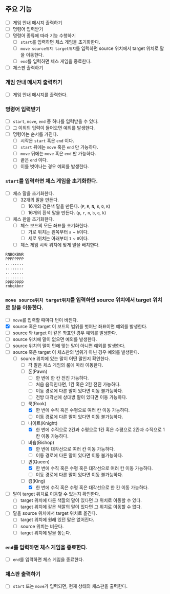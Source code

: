 ## 주요 기능

- [ ] 게임 안내 메시지 출력하기
- [ ] 명령어 입력받기
- [ ] 명령어 종류에 따라 기능 수행하기
    - [ ] `start`를 입력하면 체스 게임을 초기화한다.
    - [ ] `move source위치 target위치`를 입력하면 source 위치에서 target 위치로 말을 이동한다.
    - [ ] `end`를 입력하면 체스 게임을 종료한다.
- [ ] 체스판 출력하기

### 게임 안내 메시지 출력하기

- [ ] 게임 안내 메시지를 출력한다.

### 명령어 입력받기

- [ ] `start`, `move`, `end` 중 하나를 입력받을 수 있다.
- [ ] 그 이외의 입력이 들어오면 예외를 발생한다.
- [ ] 명령어는 순서를 가진다.
    - [ ] 시작은 `start` 혹은 `end` 이다.
    - [ ] `start` 뒤에는 `move` 혹은 `end` 만 가능하다.
    - [ ] `move` 뒤에는 `move` 혹은 `end` 만 가능하다.
    - [ ] 끝은 `end` 이다.
    - [ ] 이를 벗어나는 경우 예외를 발생한다.

### `start`를 입력하면 체스 게임을 초기화한다.

- [ ] 체스 말을 초기화한다.
    - [ ] 32개의 말을 만든다.
        - [ ] 16개의 검은색 말을 만든다. (`P`, `R`, `N`, `B`, `Q`, `K`)
        - [ ] 16개의 흰색 말을 만든다. (`p`, `r`, `n`, `b`, `q`, `k`)
- [ ] 체스 판을 초기화한다.
    - [ ] 체스 보드의 모든 좌표를 초기화한다.
        - [ ] 가로 위치는 왼쪽부터 `a` ~ `h`이다.
        - [ ] 세로 위치는 아래부터 `1` ~ `8`이다.
    - [ ] 체스 게임 시작 위치에 맞게 말을 배치한다.

```
RNBQKBNR
PPPPPPPP
........
........
........
........
pppppppp
rnbqkbnr
```

### `move source위치 target위치`를 입력하면 source 위치에서 target 위치로 말을 이동한다.

- [ ] `move`를 입력할 때마다 턴이 바뀐다.
- [x] source 혹은 target 이 보드의 범위를 벗어난 좌표이면 예외를 발생한다.
- [ ] source 와 target 이 같은 좌표인 경우 예외를 발생한다.
- [ ] source 위치에 말이 없으면 예외를 발생한다.
- [ ] source 위치의 말이 턴에 맞는 말이 아니면 예외를 발생한다.
- [ ] source 혹은 target 이 체스판의 범위가 아닌 경우 예외를 발생한다.
    - [ ] source 위치에 있는 말이 어떤 말인지 확인한다.
        - [ ] 각 말은 체스 게임의 룰에 따라 이동한다.
        - [ ] 폰(Pawn)
            - [ ] 한 번에 한 칸 전진 가능하다.
            - [ ] 처음 움직인다면, 1칸 혹은 2칸 전진 가능하다.
            - [ ] 이동 경로에 다른 말이 있다면 이동 불가능하다.
            - [ ] 전방 대각선에 상대방 말이 있다면 이동 가능하다.
        - [ ] 룩(Rook)
            - [x] 한 번에 수직 혹은 수평으로 여러 칸 이동 가능하다.
            - [ ] 이동 경로에 다른 말이 있다면 이동 불가능하다.
        - [ ] 나이트(Knight)
            - [x] 한 번에 수직으로 2칸과 수평으로 1칸 혹은 수평으로 2칸과 수직으로 1칸 이동 가능하다.
        - [ ] 비숍(Bishop)
            - [x] 한 번에 대각선으로 여러 칸 이동 가능하다.
            - [ ] 이동 경로에 다른 말이 있다면 이동 불가능하다.
        - [ ] 퀸(Queen)
            - [x] 한 번에 수직 혹은 수평 혹은 대각선으로 여러 칸 이동 가능하다.
            - [ ] 이동 경로에 다른 말이 있다면 이동 불가능하다.
        - [ ] 킹(King)
            - [x] 한 번에 수직 혹은 수평 혹은 대각선으로 한 칸 이동 가능하다.
- [ ] 말이 target 위치로 이동할 수 있는지 확인한다.
    - [ ] target 위치에 다른 색깔의 말이 있다면 그 위치로 이동할 수 있다.
    - [ ] target 위치에 같은 색깔의 말이 있다면 그 위치로 이동할 수 없다.
- [ ] 말을 source 위치에서 target 위치로 옮긴다.
    - [ ] target 위치에 원래 있던 말은 없어진다.
    - [ ] source 위치는 비운다.
    - [ ] target 위치에 말을 놓는다.

### `end`를 입력하면 체스 게임을 종료한다.

- [ ] `end`를 입력하면 체스 게임을 종료한다.

### 체스판 출력하기

- [ ] `start` 또는 `move`가 입력되면, 현재 상태의 체스판을 출력한다.

